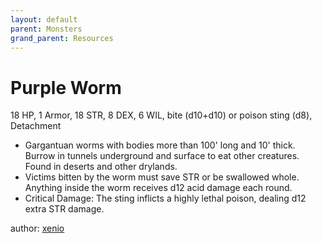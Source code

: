```yaml
---
layout: default
parent: Monsters
grand_parent: Resources
---
```


# Purple Worm
18 HP, 1 Armor, 18 STR, 8 DEX, 6 WIL, bite (d10+d10) or poison sting (d8), Detachment
- Gargantuan worms with bodies more than 100' long and 10' thick. Burrow in tunnels underground and surface to eat other creatures. Found in deserts and other drylands.
- Victims bitten by the worm must save STR or be swallowed whole. Anything inside the worm receives d12 acid damage each round.
- Critical Damage: The sting inflicts a highly lethal poison, dealing d12 extra STR damage.

author: [xenio](https://xenioinabottle.blogspot.com)
